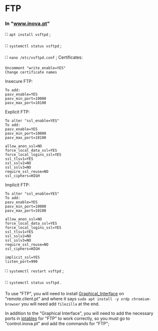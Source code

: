 # FTP
### In "www.inova.pt"
◻️ `apt install vsftpd` ;

◻️ `systemctl status vsftpd` ;

◻️ `nano /etc/vsftpd.conf` ;
Certificates:
```
Uncomment "write_enable=YES"
Change certificate names
```
Insecure FTP:
```
To add:
pasv_enable=YES
pasv_min_port=10000
pasv_max_port=10100
```
Explicit FTP:
```
To alter "ssl_enable=YES"
To add:
pasv_enable=YES
pasv_min_port=10000
pasv_max_port=10100

allow_anon_ssl=NO
force_local_data_ssl=YES
force_local_logins_ssl=YES
ssl_tlsv1=YES
ssl_sslv2=NO
ssl_sslv3=NO
require_ssl_reuse=NO
ssl_ciphers=HIGH
```
Implicit FTP:
```
To alter "ssl_enable=YES"
To add:
pasv_enable=YES
pasv_min_port=10000
pasv_max_port=10100

allow_anon_ssl=NO
force_local_data_ssl=YES
force_local_logins_ssl=YES
ssl_tlsv1=YES
ssl_sslv2=NO
ssl_sslv3=NO
require_ssl_reuse=NO
ssl_ciphers=HIGH

implicit_ssl=YES
listen_port=990
```
◻️ `systemctl restart vsftpd` ;

◻️ `systemctl status vsftpd` .

To use "FTP", you will need to install [Graphical_Interface](https://github.com/JoseCarvalho1026/Graphical_Interface) on "remote.client.pt" and where it says `sudo apt install -y xrdp chromium-browser` you will need add `filezilla` at the end.

In addition to the "Graphical Interface", you will need to add the necessary ports in [iptables](https://github.com/JoseCarvalho1026/Iptables/blob/main/Ubuntu.md) for "FTP" to work correctly, so you must go to "control.inova.pt" and add the commands for "FTP"; 
